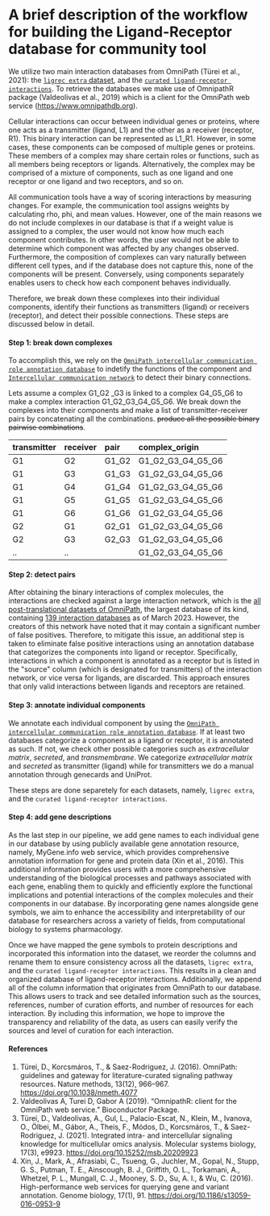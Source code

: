 A brief description of the workflow for building the Ligand-Receptor database for community tool
========

We utilize two main interaction databases from OmniPath (Türei et al., 2021): the [`ligrec extra` dataset](https://r.omnipathdb.org/reference/import_ligrecextra_interactions.html), and the [`curated ligand-receptor interactions`](https://r.omnipathdb.org/reference/curated_ligand_receptor_interactions.html). To retrieve the databases we make use of OmnipathR package (Valdeolivas et al., 2019) which is a client for the OmniPath web service (https://www.omnipathdb.org).

Cellular interactions can occur between individual genes or proteins, where one acts as a transmitter (ligand, L1) and the other as a receiver (receptor, R1). This binary interaction can be represented as L1_R1. However, in some cases, these components can be composed of multiple genes or proteins. These members of a complex may share certain roles or functions, such as all members being receptors or ligands. Alternatively, the complex may be comprised of a mixture of components, such as one ligand and one receptor or one ligand and two receptors, and so on.

All communication tools have a way of scoring interactions by measuring changes. For example, the communication tool assigns weights by calculating rho, phi, and mean values. However, one of the main reasons we do not include complexes in our database is that if a weight value is assigned to a complex, the user would not know how much each component contributes. In other words, the user would not be able to determine which component was affected by any changes observed. Furthermore, the composition of complexes can vary naturally between different cell types, and if the database does not capture this, none of the components will be present. Conversely, using components separately enables users to check how each component behaves individually.

Therefore, we break down these complexes into their individual components, identify their functions as transmitters (ligand) or receivers (receptor), and detect their possible connections. These steps are discussed below in detail.

#### Step 1: break down complexes
 
 To accomplish this, we rely on the [`OmniPath intercellular communication role annotation database`](https://r.omnipathdb.org/reference/import_omnipath_intercell.html) to indetify the functions of the component and [`Intercellular communication network`](https://r.omnipathdb.org/reference/import_intercell_network.html) to detect their binary connections.

Lets assume a complex G1_G2 _G3 is linked to a complex G4_G5_G6 to make a complex interaction G1_G2_G3_G4_G5_G6. We break down the complexes into their components and make a list of transmitter-receiver  pairs by concatenating all the combinations. ~~produce all the possible binary pairwise combinations~~.


| transmitter | receiver | pair  | complex_origin    |
| :---------- | :------- | :---- | :---------------- |
| G1          | G2       | G1_G2 | G1_G2_G3_G4_G5_G6 |
| G1          | G3       | G1_G3 | G1_G2_G3_G4_G5_G6 |
| G1          | G4       | G1_G4 | G1_G2_G3_G4_G5_G6 |
| G1          | G5       | G1_G5 | G1_G2_G3_G4_G5_G6 |
| G1          | G6       | G1_G6 | G1_G2_G3_G4_G5_G6 |
| G2          | G1       | G2_G1 | G1_G2_G3_G4_G5_G6 |
| G2          | G3       | G2_G3 | G1_G2_G3_G4_G5_G6 |
| ..          | ..       |       | G1_G2_G3_G4_G5_G6 |


#### Step 2: detect pairs

After obtaining the binary interactions of complex molecules, the interactions are checked against a large interaction network, which is the [all post-translational datasets of OmniPath](https://r.omnipathdb.org/reference/import_post_translational_interactions.html), the largest database of its kind, containing [139 interaction databases](https://r.omnipathdb.org/reference/get_interaction_resources.html)  as of March 2023. However, the creators of this network have noted that it may contain a significant number of false positives. Therefore, to mitigate this issue, an additional step is taken to eliminate false positive interactions using an annotation database that categorizes the components into ligand or receptor. Specifically, interactions in which a component is annotated as a receptor but is listed in the "source" column (which is designated for transmitters) of the interaction network, or vice versa for ligands, are discarded. This approach ensures that only valid interactions between ligands and receptors are retained.


#### Step 3: annotate individual components

We annotate each individual component by using the [`OmniPath intercellular communication role annotation database`](https://r.omnipathdb.org/reference/import_omnipath_intercell.html).
If at least two databases categorize a component as a ligand or receptor, it is annotated as such. If not, we check other possible categories such as 
*extracellular matrix*, *secreted*, and *transmembrane*. We categorize *extracellular matrix* and *secreted* as transmitter (ligand) while for transmitters we do a manual annotation through genecards and UniProt.

These steps are done separetely for each datasets, namely, `ligrec extra`, and the `curated ligand-receptor interactions`.

#### Step 4: add gene descriptions
As the last step in our pipeline, we add gene names to each individual gene in our database by using publicly available gene annotation resource, namely, MyGene.info web service, which provides comprehensive annotation information for gene and protein data (Xin et al., 2016). This additional information provides users with a more comprehensive understanding of the biological processes and pathways associated with each gene, enabling them to quickly and efficiently explore the functional implications and potential interactions of the complex molecules and their components in our database. By incorporating gene names alongside gene symbols, we aim to enhance the accessibility and interpretability of our database for researchers across a variety of fields, from computational biology to systems pharmacology.


Once we have mapped the gene symbols to protein descriptions and incorporated this information into the dataset, we reorder the columns and rename them to ensure consistency across all the datasets, `ligrec extra`, and the `curated ligand-receptor interactions`. This results in a clean and organized database of ligand-receptor interactions. Additionally, we append all of the column information that originates from OmniPath to our database. This allows users to track and see detailed information such as the sources, references, number of curation efforts, 
and number of resources for each interaction. By including this information, we hope to improve the transparency and reliability of the data, 
as users can easily verify the sources and level of curation for each interaction.

#### References
1. Türei, D., Korcsmáros, T., & Saez-Rodriguez, J. (2016). OmniPath: guidelines and gateway for literature-curated signaling pathway resources. Nature methods, 13(12), 966–967. https://doi.org/10.1038/nmeth.4077
2. Valdeolivas A, Turei D, Gabor A (2019). “OmnipathR: client for the OmniPath web service.” Bioconductor Package.
3. Türei, D., Valdeolivas, A., Gul, L., Palacio-Escat, N., Klein, M., Ivanova, O., Ölbei, M., Gábor, A., Theis, F., Módos, D., Korcsmáros, T., & Saez-Rodriguez, J. (2021). Integrated intra- and intercellular signaling knowledge for multicellular omics analysis. Molecular systems biology, 17(3), e9923. https://doi.org/10.15252/msb.20209923
4. Xin, J., Mark, A., Afrasiabi, C., Tsueng, G., Juchler, M., Gopal, N., Stupp, G. S., Putman, T. E., Ainscough, B. J., Griffith, O. L., Torkamani, A., Whetzel, P. L., Mungall, C. J., Mooney, S. D., Su, A. I., & Wu, C. (2016). High-performance web services for querying gene and variant annotation. Genome biology, 17(1), 91. https://doi.org/10.1186/s13059-016-0953-9
